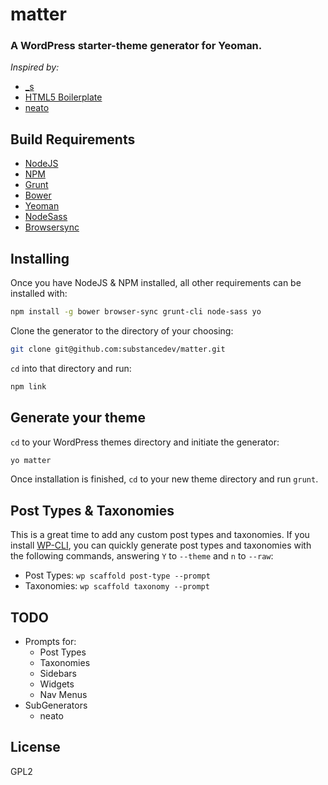 # matter
### A WordPress starter-theme generator for Yeoman.

_Inspired by:_
* [_s](http://underscores.me)
* [HTML5 Boilerplate](http://html5boilerplate.com)
* [neato](http://github.com/jessekeyes/neato)


## Build Requirements
* [NodeJS](http://www.nodejs.org/)
* [NPM](http://www.npmjs.com/)
* [Grunt](http://gruntjs.com/)
* [Bower](http://bower.io/)
* [Yeoman](http://yeoman.io/)
* [NodeSass](http://github.com/sass/node-sass)
* [Browsersync](http://browsersync.io/)


## Installing
Once you have NodeJS & NPM installed, all other requirements can be installed with:
```bash
npm install -g bower browser-sync grunt-cli node-sass yo
```

Clone the generator to the directory of your choosing:
```bash
git clone git@github.com:substancedev/matter.git
```

`cd` into that directory and run:

```bash
npm link
```


## Generate your theme
`cd` to your WordPress themes directory and initiate the generator:

```bash
yo matter
```

Once installation is finished, `cd` to your new theme directory and run `grunt`.

## Post Types & Taxonomies
This is a great time to add any custom post types and taxonomies. If you install [WP-CLI](http://wp-cli.org/), you can quickly generate post types and taxonomies with the following commands, answering `Y` to `--theme` and `n` to `--raw`:
* Post Types: `wp scaffold post-type --prompt`
* Taxonomies: `wp scaffold taxonomy --prompt`


## TODO
* Prompts for:
  * Post Types
  * Taxonomies
  * Sidebars
  * Widgets
  * Nav Menus
* SubGenerators
  * neato


## License
GPL2
